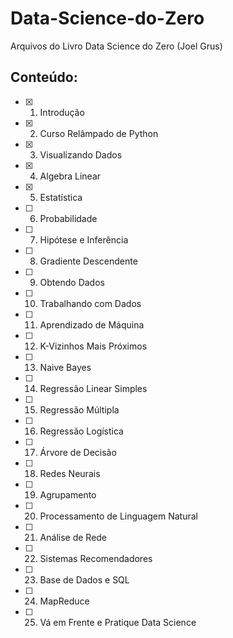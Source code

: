 # Data-Science-do-Zero
Arquivos do Livro Data Science do Zero (Joel Grus)

## Conteúdo:
- [x] 1. Introdução
- [x] 2. Curso Relâmpado de Python
- [x] 3. Visualizando Dados
- [x] 4. Algebra Linear
- [x] 5. Estatística
- [ ] 6. Probabilidade
- [ ] 7. Hipótese e Inferência
- [ ] 8. Gradiente Descendente
- [ ] 9. Obtendo Dados
- [ ] 10. Trabalhando com Dados
- [ ] 11. Aprendizado de Máquina
- [ ] 12. K-Vizinhos Mais Próximos
- [ ] 13. Naive Bayes
- [ ] 14. Regressão Linear Simples
- [ ] 15. Regressão Múltipla
- [ ] 16. Regressão Logística
- [ ] 17. Árvore de Decisão
- [ ] 18. Redes Neurais
- [ ] 19. Agrupamento
- [ ] 20. Processamento de Linguagem Natural
- [ ] 21. Análise de Rede
- [ ] 22. Sistemas Recomendadores
- [ ] 23. Base de Dados e SQL
- [ ] 24. MapReduce
- [ ] 25. Vá em Frente e Pratique Data Science
